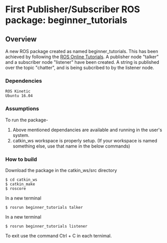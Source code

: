 # First Publisher/Subscriber ROS package: beginner_tutorials

## Overview
A new ROS package created as named beginner_tutorials. This has been achieved by following the [ROS Online Tutorials](http://wiki.ros.org/ROS/Tutorials/).
A publisher node "talker" and a subscriber node "listener" have been created. A string is published over the topic "chatter", and is being subcribed to by the listener node.

### Dependencies
```
ROS Kinetic
Ubuntu 16.04
```

### Assumptions
To run the package-
1) Above mentioned dependancies are available and running in the user's system.
2) catkin_ws workspace is properly setup.
(If your workspace is named something else, use that name in the below commands)

### How to build
Download the package in the catkin_ws/src directory
```
$ cd catkin_ws
$ catkin_make
$ roscore
```

In a new terminal
```
$ rosrun beginner_tutorials talker
```

In a new terminal
```
$ rosrun beginner_tutorials listener
```
To exit use the command Ctrl + C in each ternimal.

